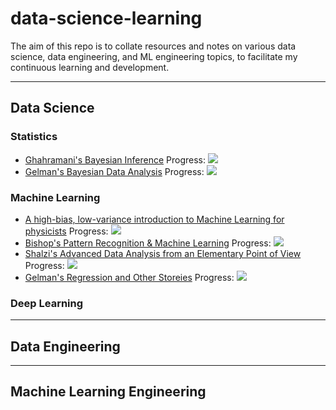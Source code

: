 # data-science-learning
The aim of this repo is to collate resources and notes on various data science, data engineering, and ML engineering topics, to facilitate my continuous learning and development.

----
## Data Science
### Statistics
- [Ghahramani's Bayesian Inference](https://www.youtube.com/watch?v=kjo9Y_Vrgn4&feature=youtu.be)  Progress: ![](https://geps.dev/progress/0)
- [Gelman's Bayesian Data Analysis](http://www.stat.columbia.edu/~gelman/book/BDA3.pdf)  Progress: ![](https://geps.dev/progress/0)
  
### Machine Learning
- [A high-bias, low-variance introduction to Machine Learning for physicists](https://arxiv.org/abs/1803.08823)  Progress: ![](https://geps.dev/progress/0)
- [Bishop's Pattern Recognition & Machine Learning](https://www.microsoft.com/en-us/research/uploads/prod/2006/01/Bishop-Pattern-Recognition-and-Machine-Learning-2006.pdf)  Progress: ![](https://geps.dev/progress/0)
- [Shalzi's Advanced Data Analysis from an Elementary Point of View](https://www.stat.cmu.edu/~cshalizi/ADAfaEPoV/)  Progress: ![](https://geps.dev/progress/0)
- [Gelman's Regression and Other Storeies](https://users.aalto.fi/~ave/ROS.pdf)  Progress: ![](https://geps.dev/progress/0)
### Deep Learning

----
## Data Engineering

----
## Machine Learning Engineering
